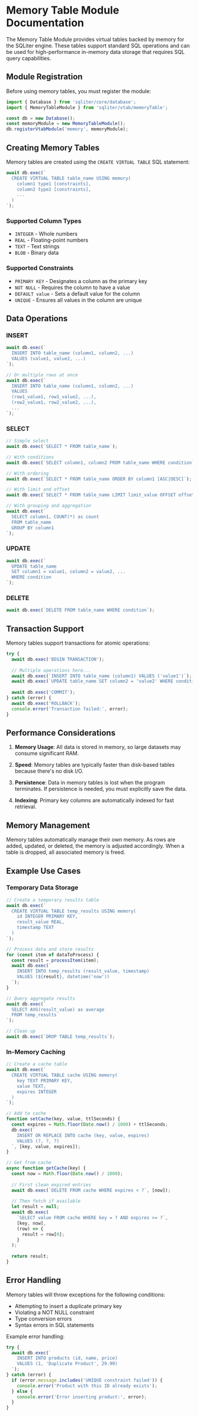 # Memory Table Module Documentation

The Memory Table Module provides virtual tables backed by memory for the SQLiter engine. These tables support standard SQL operations and can be used for high-performance in-memory data storage that requires SQL query capabilities.

## Module Registration

Before using memory tables, you must register the module:

```typescript
import { Database } from 'sqliter/core/database';
import { MemoryTableModule } from 'sqliter/vtab/memoryTable';

const db = new Database();
const memoryModule = new MemoryTableModule();
db.registerVtabModule('memory', memoryModule);
```

## Creating Memory Tables

Memory tables are created using the `CREATE VIRTUAL TABLE` SQL statement:

```typescript
await db.exec(`
  CREATE VIRTUAL TABLE table_name USING memory(
    column1 type1 [constraints],
    column2 type2 [constraints],
    ...
  )
`);
```

### Supported Column Types

- `INTEGER` - Whole numbers
- `REAL` - Floating-point numbers
- `TEXT` - Text strings
- `BLOB` - Binary data

### Supported Constraints

- `PRIMARY KEY` - Designates a column as the primary key
- `NOT NULL` - Requires the column to have a value
- `DEFAULT value` - Sets a default value for the column
- `UNIQUE` - Ensures all values in the column are unique

## Data Operations

### INSERT

```typescript
await db.exec(`
  INSERT INTO table_name (column1, column2, ...)
  VALUES (value1, value2, ...)
`);

// Or multiple rows at once
await db.exec(`
  INSERT INTO table_name (column1, column2, ...)
  VALUES
  (row1_value1, row1_value2, ...),
  (row2_value1, row2_value2, ...),
  ...
`);
```

### SELECT

```typescript
// Simple select
await db.exec(`SELECT * FROM table_name`);

// With conditions
await db.exec(`SELECT column1, column2 FROM table_name WHERE condition`);

// With ordering
await db.exec(`SELECT * FROM table_name ORDER BY column1 [ASC|DESC]`);

// With limit and offset
await db.exec(`SELECT * FROM table_name LIMIT limit_value OFFSET offset_value`);

// With grouping and aggregation
await db.exec(`
  SELECT column1, COUNT(*) as count
  FROM table_name
  GROUP BY column1
`);
```

### UPDATE

```typescript
await db.exec(`
  UPDATE table_name
  SET column1 = value1, column2 = value2, ...
  WHERE condition
`);
```

### DELETE

```typescript
await db.exec(`DELETE FROM table_name WHERE condition`);
```

## Transaction Support

Memory tables support transactions for atomic operations:

```typescript
try {
  await db.exec('BEGIN TRANSACTION');
  
  // Multiple operations here...
  await db.exec(`INSERT INTO table_name (column1) VALUES ('value1')`);
  await db.exec(`UPDATE table_name SET column2 = 'value2' WHERE condition`);
  
  await db.exec('COMMIT');
} catch (error) {
  await db.exec('ROLLBACK');
  console.error('Transaction failed:', error);
}
```

## Performance Considerations

1. **Memory Usage**: All data is stored in memory, so large datasets may consume significant RAM.

2. **Speed**: Memory tables are typically faster than disk-based tables because there's no disk I/O.

3. **Persistence**: Data in memory tables is lost when the program terminates. If persistence is needed, you must explicitly save the data.

4. **Indexing**: Primary key columns are automatically indexed for fast retrieval.

## Memory Management

Memory tables automatically manage their own memory. As rows are added, updated, or deleted, the memory is adjusted accordingly. When a table is dropped, all associated memory is freed.

## Example Use Cases

### Temporary Data Storage

```typescript
// Create a temporary results table
await db.exec(`
  CREATE VIRTUAL TABLE temp_results USING memory(
    id INTEGER PRIMARY KEY,
    result_value REAL,
    timestamp TEXT
  )
`);

// Process data and store results
for (const item of dataToProcess) {
  const result = processItem(item);
  await db.exec(`
    INSERT INTO temp_results (result_value, timestamp)
    VALUES (${result}, datetime('now'))
  `);
}

// Query aggregate results
await db.exec(`
  SELECT AVG(result_value) as average
  FROM temp_results
`);

// Clean up
await db.exec(`DROP TABLE temp_results`);
```

### In-Memory Caching

```typescript
// Create a cache table
await db.exec(`
  CREATE VIRTUAL TABLE cache USING memory(
    key TEXT PRIMARY KEY,
    value TEXT,
    expires INTEGER
  )
`);

// Add to cache
function setCache(key, value, ttlSeconds) {
  const expires = Math.floor(Date.now() / 1000) + ttlSeconds;
  db.exec(`
    INSERT OR REPLACE INTO cache (key, value, expires)
    VALUES (?, ?, ?)
  `, [key, value, expires]);
}

// Get from cache
async function getCache(key) {
  const now = Math.floor(Date.now() / 1000);
  
  // First clean expired entries
  await db.exec(`DELETE FROM cache WHERE expires < ?`, [now]);
  
  // Then fetch if available
  let result = null;
  await db.exec(
    `SELECT value FROM cache WHERE key = ? AND expires >= ?`,
    [key, now],
    (row) => {
      result = row[0];
    }
  );
  
  return result;
}
```

## Error Handling

Memory tables will throw exceptions for the following conditions:

- Attempting to insert a duplicate primary key
- Violating a NOT NULL constraint
- Type conversion errors
- Syntax errors in SQL statements

Example error handling:

```typescript
try {
  await db.exec(`
    INSERT INTO products (id, name, price)
    VALUES (1, 'Duplicate Product', 29.99)
  `);
} catch (error) {
  if (error.message.includes('UNIQUE constraint failed')) {
    console.error('Product with this ID already exists');
  } else {
    console.error('Error inserting product:', error);
  }
}
```
